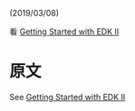 (2019/03/08)

看 [Getting Started with EDK II](https://github.com/Wayne777Chiu/Chinese_Practice_about_TianoCore/wiki/Getting-Started-with-EDK-II)

# 原文

See [Getting Started with EDK II](https://github.com/tianocore/tianocore.github.io/wiki/Getting-Started-with-EDK-II)
